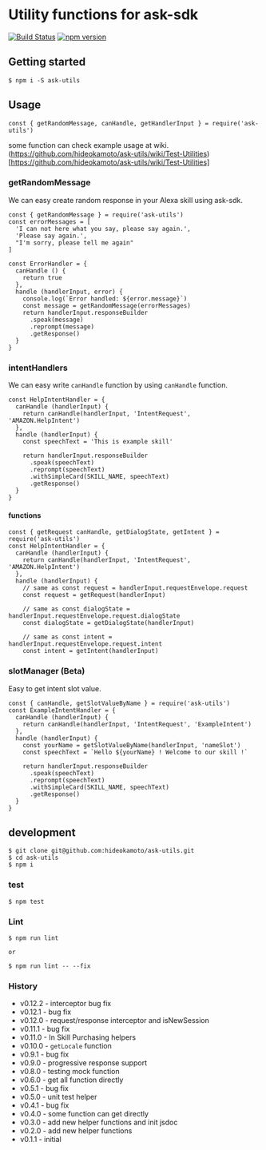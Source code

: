 # Utility functions for ask-sdk
[![Build Status](https://travis-ci.org/ask-utils/ask-utils.svg?branch=master)](https://travis-ci.org/ask-utils/ask-utils)
[![npm version](https://badge.fury.io/js/ask-utils.svg)](https://badge.fury.io/js/ask-utils)

## Getting started

```
$ npm i -S ask-utils
```

## Usage

```
const { getRandomMessage, canHandle, getHandlerInput } = require('ask-utils')
```

some function can check example usage at wiki.
(https://github.com/hideokamoto/ask-utils/wiki/Test-Utilities)[https://github.com/hideokamoto/ask-utils/wiki/Test-Utilities]

### getRandomMessage

We can easy create random response in your Alexa skill using ask-sdk.

```
const { getRandomMessage } = require('ask-utils')
const errorMessages = [
  'I can not here what you say, please say again.',
  'Please say again.',
  "I'm sorry, please tell me again"
]

const ErrorHandler = {
  canHandle () {
    return true
  },
  handle (handlerInput, error) {
    console.log(`Error handled: ${error.message}`)
    const message = getRandomMessage(errorMessages)
    return handlerInput.responseBuilder
      .speak(message)
      .reprompt(message)
      .getResponse()
  }
}
```

### intentHandlers
We can easy write `canHandle` function by using `canHandle` function.

```
const HelpIntentHandler = {
  canHandle (handlerInput) {
    return canHandle(handlerInput, 'IntentRequest', 'AMAZON.HelpIntent')
  },
  handle (handlerInput) {
    const speechText = 'This is example skill'

    return handlerInput.responseBuilder
      .speak(speechText)
      .reprompt(speechText)
      .withSimpleCard(SKILL_NAME, speechText)
      .getResponse()
  }
}
```

#### functions

```
const { getRequest canHandle, getDialogState, getIntent } = require('ask-utils')
const HelpIntentHandler = {
  canHandle (handlerInput) {
    return canHandle(handlerInput, 'IntentRequest', 'AMAZON.HelpIntent')
  },
  handle (handlerInput) {
    // same as const request = handlerInput.requestEnvelope.request
    const request = getRequest(handlerInput)

    // same as const dialogState = handlerInput.requestEnvelope.request.dialogState
    const dialogState = getDialogState(handlerInput)

    // same as const intent = handlerInput.requestEnvelope.request.intent
    const intent = getIntent(handlerInput)
```

### slotManager (Beta)

Easy to get intent slot value.

```
const { canHandle, getSlotValueByName } = require('ask-utils')
const ExampleIntentHandler = {
  canHandle (handlerInput) {
    return canHandle(handlerInput, 'IntentRequest', 'ExampleIntent')
  },
  handle (handlerInput) {
    const yourName = getSlotValueByName(handlerInput, 'nameSlot')
    const speechText = `Hello ${yourName} ! Welcome to our skill !`

    return handlerInput.responseBuilder
      .speak(speechText)
      .reprompt(speechText)
      .withSimpleCard(SKILL_NAME, speechText)
      .getResponse()
  }
}
```

## development

```
$ git clone git@github.com:hideokamoto/ask-utils.git
$ cd ask-utils
$ npm i
```

### test

```
$ npm test
```

### Lint

```
$ npm run lint

or

$ npm run lint -- --fix
```

### History
- v0.12.2 - interceptor bug fix
- v0.12.1 - bug fix
- v0.12.0 - request/response interceptor and isNewSession
- v0.11.1 - bug fix
- v0.11.0 - In Skill Purchasing helpers
- v0.10.0 - `getLocale` function
- v0.9.1 - bug fix
- v0.9.0 - progressive response support
- v0.8.0 - testing mock function
- v0.6.0 - get all function directly
- v0.5.1 - bug fix
- v0.5.0 - unit test helper
- v0.4.1 - bug fix
- v0.4.0 - some function can get directly
- v0.3.0 - add new helper functions and init jsdoc
- v0.2.0 - add new helper functions
- v0.1.1 - initial
